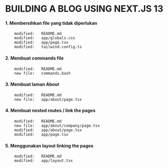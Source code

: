 # BUILDING A BLOG USING NEXT.JS 13

#### 1. Membersihkan file yang tidak diperlukan

        modified:   README.md
        modified:   app/globals.css
        modified:   app/page.tsx
        modified:   tailwind.config.ts

#### 2. Membuat commands file

        modified:   README.md
        new file:   commands.bash

#### 3. Membuat laman About

        modified:   README.md
        new file:   app/about/page.tsx

#### 4. Membuat nested routes / link the pages

        modified:   README.md
        new file:   app/about/company/page.tsx
        modified:   app/about/page.tsx
        modified:   app/page.tsx

#### 5. Menggunakan layout linking the pages

        modified:   README.md
        modified:   app/layout.tsx
